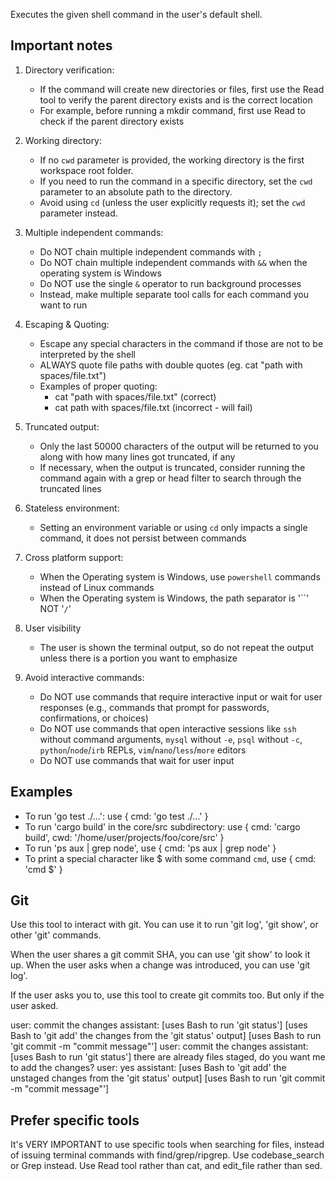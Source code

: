 Executes the given shell command in the user's default shell.

## Important notes

1. Directory verification:
   - If the command will create new directories or files, first use the Read tool to verify the parent directory exists and is the correct location
   - For example, before running a mkdir command, first use Read to check if the parent directory exists

2. Working directory:
   - If no `cwd` parameter is provided, the working directory is the first workspace root folder.
   - If you need to run the command in a specific directory, set the `cwd` parameter to an absolute path to the directory.
   - Avoid using `cd` (unless the user explicitly requests it); set the `cwd` parameter instead.

3. Multiple independent commands:
   - Do NOT chain multiple independent commands with `;`
   - Do NOT chain multiple independent commands with `&&` when the operating system is Windows
   - Do NOT use the single `&` operator to run background processes
   - Instead, make multiple separate tool calls for each command you want to run

4. Escaping & Quoting:
   - Escape any special characters in the command if those are not to be interpreted by the shell
   - ALWAYS quote file paths with double quotes (eg. cat "path with spaces/file.txt")
   - Examples of proper quoting:
     - cat "path with spaces/file.txt" (correct)
     - cat path with spaces/file.txt (incorrect - will fail)

5. Truncated output:
   - Only the last 50000 characters of the output will be returned to you along with how many lines got truncated, if any
   - If necessary, when the output is truncated, consider running the command again with a grep or head filter to search through the truncated lines

6. Stateless environment:
   - Setting an environment variable or using `cd` only impacts a single command, it does not persist between commands

7. Cross platform support:
    - When the Operating system is Windows, use `powershell` commands instead of Linux commands
    - When the Operating system is Windows, the path separator is '``' NOT '`/`'

8. User visibility
    - The user is shown the terminal output, so do not repeat the output unless there is a portion you want to emphasize

9. Avoid interactive commands:
   - Do NOT use commands that require interactive input or wait for user responses (e.g., commands that prompt for passwords, confirmations, or choices)
   - Do NOT use commands that open interactive sessions like `ssh` without command arguments, `mysql` without `-e`, `psql` without `-c`, `python`/`node`/`irb` REPLs, `vim`/`nano`/`less`/`more` editors
   - Do NOT use commands that wait for user input

## Examples

- To run 'go test ./...': use { cmd: 'go test ./...' }
- To run 'cargo build' in the core/src subdirectory: use { cmd: 'cargo build', cwd: '/home/user/projects/foo/core/src' }
- To run 'ps aux | grep node', use { cmd: 'ps aux | grep node' }
- To print a special character like $ with some command `cmd`, use { cmd: 'cmd \$' }

## Git

Use this tool to interact with git. You can use it to run 'git log', 'git show', or other 'git' commands.

When the user shares a git commit SHA, you can use 'git show' to look it up. When the user asks when a change was introduced, you can use 'git log'.

If the user asks you to, use this tool to create git commits too. But only if the user asked.

<git-example>
user: commit the changes
assistant: [uses Bash to run 'git status']
[uses Bash to 'git add' the changes from the 'git status' output]
[uses Bash to run 'git commit -m "commit message"']
</git-example>

<git-example>
user: commit the changes
assistant: [uses Bash to run 'git status']
there are already files staged, do you want me to add the changes?
user: yes
assistant: [uses Bash to 'git add' the unstaged changes from the 'git status' output]
[uses Bash to run 'git commit -m "commit message"']
</git-example>

## Prefer specific tools

It's VERY IMPORTANT to use specific tools when searching for files, instead of issuing terminal commands with find/grep/ripgrep. Use codebase_search or Grep instead. Use Read tool rather than cat, and edit_file rather than sed.
